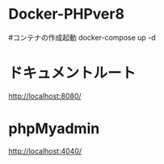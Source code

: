 # Docker-PHPver8

#コンテナの作成起動
docker-compose up -d 

# ドキュメントルート
[http://localhost:8080/](http://localhost:8080/)

# phpMyadmin
[http://localhost:4040/](http://localhost:4040/)
